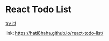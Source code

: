 # React Todo List

[try it!](https://hati8haha.github.io/react-todo-list/)


link: https://hati8haha.github.io/react-todo-list/
